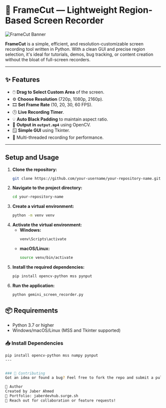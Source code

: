 # 🎥 FrameCut — Lightweight Region-Based Screen Recorder

![FrameCut Banner](https://your-image-link-here.gif) <!-- 🔄 Replace with your actual GIF URL -->

**FrameCut** is a simple, efficient, and resolution-customizable screen recording tool written in Python. With a clean GUI and precise region selection, it's ideal for tutorials, demos, bug tracking, or content creation without the bloat of full-screen recorders.

---

## ✨ Features

- 🖱️ **Drag to Select Custom Area** of the screen.
- ⚙️ **Choose Resolution** (720p, 1080p, 2160p).
- 🎞️ **Set Frame Rate** (10, 20, 30, 60 FPS).
- 🕒 **Live Recording Timer**.
- 💡 **Auto Black Padding** to maintain aspect ratio.
- 💾 **Output in `output.mp4`** using OpenCV.
- 🪟 **Simple GUI** using Tkinter.
- 🧵 Multi-threaded recording for performance.

---
## Setup and Usage

1.  **Clone the repository:**
    ```bash
    git clone https://github.com/your-username/your-repository-name.git
    ```
2.  **Navigate to the project directory:**
    ```bash
    cd your-repository-name
    ```
3.  **Create a virtual environment:**
    ```bash
    python -m venv venv
    ```
4.  **Activate the virtual environment:**
    *   **Windows:**
        ```bash
        venv\Scripts\activate
        ```
    *   **macOS/Linux:**
        ```bash
        source venv/bin/activate
        ```
5.  **Install the required dependencies:**
    ```bash
    pip install opencv-python mss pynput
    ```
6.  **Run the application:**
    ```bash
    python gemini_screen_recorder.py
    ```


## 📦 Requirements

- Python 3.7 or higher  
- Windows/macOS/Linux (MSS and Tkinter supported)

### 📥 Install Dependencies

```bash
pip install opencv-python mss numpy pynput
---


### 🤝 Contributing
Got an idea or found a bug? Feel free to fork the repo and submit a pull request!

🔗 Author
Created by Jaber Ahmed
🔗 Portfolio: jaberdevhub.surge.sh
📧 Reach out for collaboration or feature requests!

